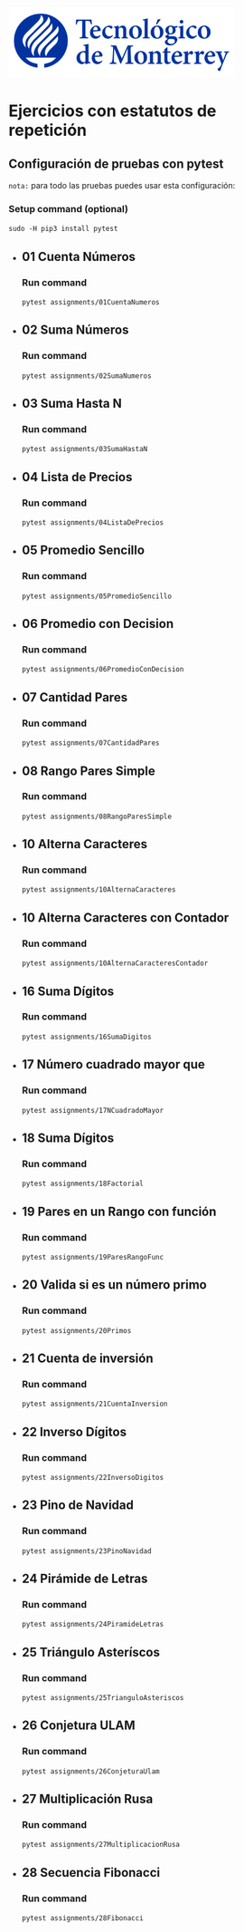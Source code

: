 ![Tec de Monterrey](images/logotecmty.png)
# Ejercicios con estatutos de repetición

## Configuración de pruebas con **pytest**

`nota:` para todo las pruebas puedes usar esta configuración:
### Setup command (optional)
```
sudo -H pip3 install pytest
```

- ## 01 Cuenta Números
    ### Run command
    ```
    pytest assignments/01CuentaNumeros 
    ```

- ## 02 Suma Números
    ### Run command
    ```
    pytest assignments/02SumaNumeros
    ```

- ## 03 Suma Hasta N
    ### Run command
    ```
    pytest assignments/03SumaHastaN
    ```

- ## 04 Lista de Precios
    ### Run command
    ```
    pytest assignments/04ListaDePrecios
    ```

- ## 05 Promedio Sencillo
    ### Run command
    ```
    pytest assignments/05PromedioSencillo
    ```

- ## 06 Promedio con Decision
    ### Run command
    ```
    pytest assignments/06PromedioConDecision
    ```

- ## 07 Cantidad Pares
    ### Run command
    ```
    pytest assignments/07CantidadPares
    ```

- ## 08 Rango Pares Simple
    ### Run command
    ```
    pytest assignments/08RangoParesSimple
    ```

- ## 10 Alterna Caracteres
    ### Run command
    ```
    pytest assignments/10AlternaCaracteres
    ```

- ## 10 Alterna Caracteres con Contador
    ### Run command
    ```
    pytest assignments/10AlternaCaracteresContador
    ```

- ## 16 Suma Dígitos
    ### Run command
    ```
    pytest assignments/16SumaDigitos
    ```

- ## 17 Número cuadrado mayor que 
    ### Run command
    ```
    pytest assignments/17NCuadradoMayor
    ```

- ## 18 Suma Dígitos
    ### Run command
    ```
    pytest assignments/18Factorial
    ```

- ## 19 Pares en un Rango con función
    ### Run command
    ```
    pytest assignments/19ParesRangoFunc
    ```    

- ## 20 Valida si es un número primo
    ### Run command
    ```
    pytest assignments/20Primos
    ```    

- ## 21 Cuenta de inversión
    ### Run command
    ```
    pytest assignments/21CuentaInversion
    ```    

- ## 22 Inverso Dígitos
    ### Run command
    ```
    pytest assignments/22InversoDigitos
    ```

- ## 23 Pino de Navidad
    ### Run command
    ```
    pytest assignments/23PinoNavidad
    ```

- ## 24 Pirámide de Letras
    ### Run command
    ```
    pytest assignments/24PiramideLetras
    ```

- ## 25 Triángulo Asteríscos
    ### Run command
    ```
    pytest assignments/25TrianguloAsteriscos
    ```

- ## 26 Conjetura ULAM
    ### Run command
    ```
    pytest assignments/26ConjeturaUlam
    ```

- ## 27 Multiplicación Rusa
    ### Run command
    ```
    pytest assignments/27MultiplicacionRusa
    ```

- ## 28 Secuencia Fibonacci
    ### Run command
    ```
    pytest assignments/28Fibonacci
    ```
    
